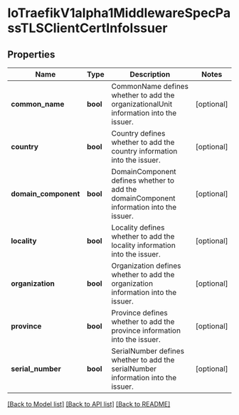 # IoTraefikV1alpha1MiddlewareSpecPassTLSClientCertInfoIssuer

## Properties
Name | Type | Description | Notes
------------ | ------------- | ------------- | -------------
**common_name** | **bool** | CommonName defines whether to add the organizationalUnit information into the issuer. | [optional] 
**country** | **bool** | Country defines whether to add the country information into the issuer. | [optional] 
**domain_component** | **bool** | DomainComponent defines whether to add the domainComponent information into the issuer. | [optional] 
**locality** | **bool** | Locality defines whether to add the locality information into the issuer. | [optional] 
**organization** | **bool** | Organization defines whether to add the organization information into the issuer. | [optional] 
**province** | **bool** | Province defines whether to add the province information into the issuer. | [optional] 
**serial_number** | **bool** | SerialNumber defines whether to add the serialNumber information into the issuer. | [optional] 

[[Back to Model list]](../README.md#documentation-for-models) [[Back to API list]](../README.md#documentation-for-api-endpoints) [[Back to README]](../README.md)


